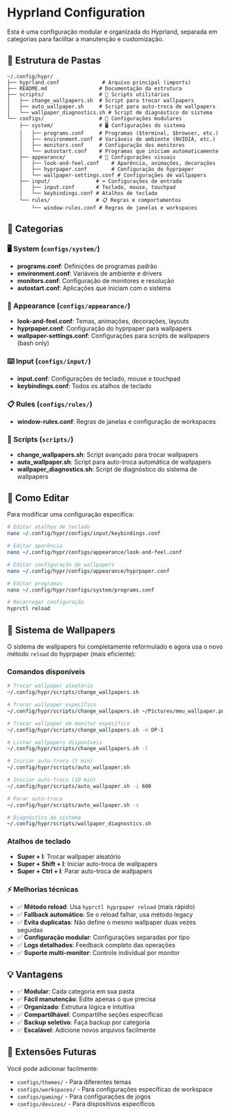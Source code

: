 # Hyprland Configuration

Esta é uma configuração modular e organizada do Hyprland, separada em categorias para facilitar a manutenção e customização.

## 📁 Estrutura de Pastas

```tree
~/.config/hypr/
├── hyprland.conf              # Arquivo principal (imports)
├── README.md                 # Documentação da estrutura
├── scripts/                  # 📜 Scripts utilitários
│   ├── change_wallpapers.sh  # Script para trocar wallpapers
│   ├── auto_wallpaper.sh     # Script para auto-troca de wallpapers
│   └── wallpaper_diagnostics.sh # Script de diagnóstico do sistema
└── configs/                  # 📁 Configurações modulares
    ├── system/               # 🖥️ Configurações do sistema
    │   ├── programs.conf     # Programas ($terminal, $browser, etc.)
    │   ├── environment.conf  # Variáveis de ambiente (NVIDIA, etc.)
    │   ├── monitors.conf     # Configuração dos monitores
    │   └── autostart.conf    # Programas que iniciam automaticamente
    ├── appearance/           # 🎨 Configurações visuais
    │   ├── look-and-feel.conf    # Aparência, animações, decorações
    │   ├── hyprpaper.conf        # Configuração do hyprpaper
    │   └── wallpaper-settings.conf # Configurações de wallpapers
    ├── input/               # ⌨️ Configurações de entrada
    │   ├── input.conf       # Teclado, mouse, touchpad
    │   └── keybindings.conf # Atalhos de teclado
    └── rules/               # 📋 Regras e comportamentos
        └── window-rules.conf # Regras de janelas e workspaces
```

## 🎯 Categorias

### 🖥️ System (`configs/system/`)

- **programs.conf**: Definições de programas padrão
- **environment.conf**: Variáveis de ambiente e drivers
- **monitors.conf**: Configuração de monitores e resolução
- **autostart.conf**: Aplicações que iniciam com o sistema

### 🎨 Appearance (`configs/appearance/`)

- **look-and-feel.conf**: Temas, animações, decorações, layouts
- **hyprpaper.conf**: Configuração do hyprpaper para wallpapers
- **wallpaper-settings.conf**: Configurações para scripts de wallpapers (bash only)

### ⌨️ Input (`configs/input/`)

- **input.conf**: Configurações de teclado, mouse e touchpad
- **keybindings.conf**: Todos os atalhos de teclado

### 📋 Rules (`configs/rules/`)

- **window-rules.conf**: Regras de janelas e configuração de workspaces

### 📜 Scripts (`scripts/`)

- **change_wallpapers.sh**: Script avançado para trocar wallpapers
- **auto_wallpaper.sh**: Script para auto-troca automática de wallpapers
- **wallpaper_diagnostics.sh**: Script de diagnóstico do sistema de wallpapers

## 🔧 Como Editar

Para modificar uma configuração específica:

```bash
# Editar atalhos de teclado
nano ~/.config/hypr/configs/input/keybindings.conf

# Editar aparência
nano ~/.config/hypr/configs/appearance/look-and-feel.conf

# Editar configuração de wallpapers
nano ~/.config/hypr/configs/appearance/hyprpaper.conf

# Editar programas
nano ~/.config/hypr/configs/system/programs.conf

# Recarregar configuração
hyprctl reload
```

## 🎨 Sistema de Wallpapers

O sistema de wallpapers foi completamente reformulado e agora usa o novo método `reload` do hyprpaper (mais eficiente):

### Comandos disponíveis

```bash
# Trocar wallpaper aleatório
~/.config/hypr/scripts/change_wallpapers.sh

# Trocar wallpaper específico
~/.config/hypr/scripts/change_wallpapers.sh ~/Pictures/meu_wallpaper.png

# Trocar wallpaper em monitor específico
~/.config/hypr/scripts/change_wallpapers.sh -m DP-1

# Listar wallpapers disponíveis
~/.config/hypr/scripts/change_wallpapers.sh -l

# Iniciar auto-troca (5 min)
~/.config/hypr/scripts/auto_wallpaper.sh

# Iniciar auto-troca (10 min)
~/.config/hypr/scripts/auto_wallpaper.sh -i 600

# Parar auto-troca
~/.config/hypr/scripts/auto_wallpaper.sh -s

# Diagnóstico do sistema
~/.config/hypr/scripts/wallpaper_diagnostics.sh
```

### Atalhos de teclado

- **Super + I**: Trocar wallpaper aleatório
- **Super + Shift + I**: Iniciar auto-troca de wallpapers  
- **Super + Ctrl + I**: Parar auto-troca de wallpapers

### ⚡ Melhorias técnicas

- ✅ **Método reload**: Usa `hyprctl hyprpaper reload` (mais rápido)
- ✅ **Fallback automático**: Se o reload falhar, usa método legacy
- ✅ **Evita duplicatas**: Não define o mesmo wallpaper duas vezes seguidas
- ✅ **Configuração modular**: Configurações separadas por tipo
- ✅ **Logs detalhados**: Feedback completo das operações
- ✅ **Suporte multi-monitor**: Controle individual por monitor

## 💡 Vantagens

- ✅ **Modular**: Cada categoria em sua pasta
- ✅ **Fácil manutenção**: Edite apenas o que precisa
- ✅ **Organizado**: Estrutura lógica e intuitiva
- ✅ **Compartilhável**: Compartilhe seções específicas
- ✅ **Backup seletivo**: Faça backup por categoria
- ✅ **Escalável**: Adicione novos arquivos facilmente

## 🚀 Extensões Futuras

Você pode adicionar facilmente:

- `configs/themes/` - Para diferentes temas
- `configs/workspaces/` - Para configurações específicas de workspace
- `configs/gaming/` - Para configurações de jogos
- `configs/devices/` - Para dispositivos específicos
